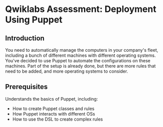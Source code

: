 # Qwiklabs Assessment: Deployment Using Puppet

## Introduction

You need to automatically manage the computers in your company's fleet, including a bunch of different machines with different operating systems. You've decided to use Puppet to automate the configurations on these machines. Part of the setup is already done, but there are more rules that need to be added, and more operating systems to consider.

## Prerequisites

Understands the basics of Puppet, including:

* How to create Puppet classes and rules
* How Puppet interacts with different OSs
* How to use the DSL to create complex rules